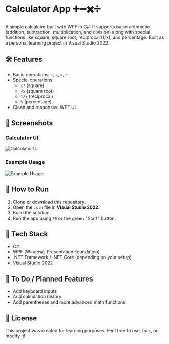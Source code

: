 # Calculator App ➕➖✖️➗

A simple calculator built with WPF in C#. It supports basic arithmetic (addition, subtraction, multiplication, and division) along with special functions like square, square root, reciprocal (1/x), and percentage. Built as a personal learning project in Visual Studio 2022.

## 🛠️ Features

- Basic operations: `+`, `−`, `×`, `÷`
- Special operations:
  - `x²` (square)
  - `√x` (square root)
  - `1/x` (reciprocal)
  - `%` (percentage)
- Clean and responsive WPF UI

## 📸 Screenshots

### Calculator UI
![Calculator UI](Screenshots/Calculator%20-%20UI.png)

### Example Usage
![Example Usage](Screenshots/Calculator%20-%20Example.png)

## 🚀 How to Run

1. Clone or download this repository.
2. Open the `.sln` file in **Visual Studio 2022**.
3. Build the solution.
4. Run the app using `F5` or the green "Start" button.

## 🔧 Tech Stack

- C#
- WPF (Windows Presentation Foundation)
- .NET Framework / .NET Core (depending on your setup)
- Visual Studio 2022

## 📌 To Do / Planned Features

- Add keyboard inputs
- Add calculation history
- Add parentheses and more advanced math functions

## 📄 License

This project was created for learning purposes. Feel free to use, fork, or modify it!
